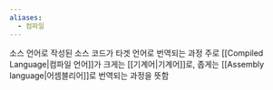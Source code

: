```yaml
---
aliases:
  - 컴파일
---
```

소스 언어로 작성된 소스 코드가 타겟 언어로 번역되는 과정
주로 [[Compiled Language|컴파일 언어]]가 크게는 [[기계어|기계어]]로, 좁게는 [[Assembly language|어셈블리어]]로 번역되는 과정을 뜻함